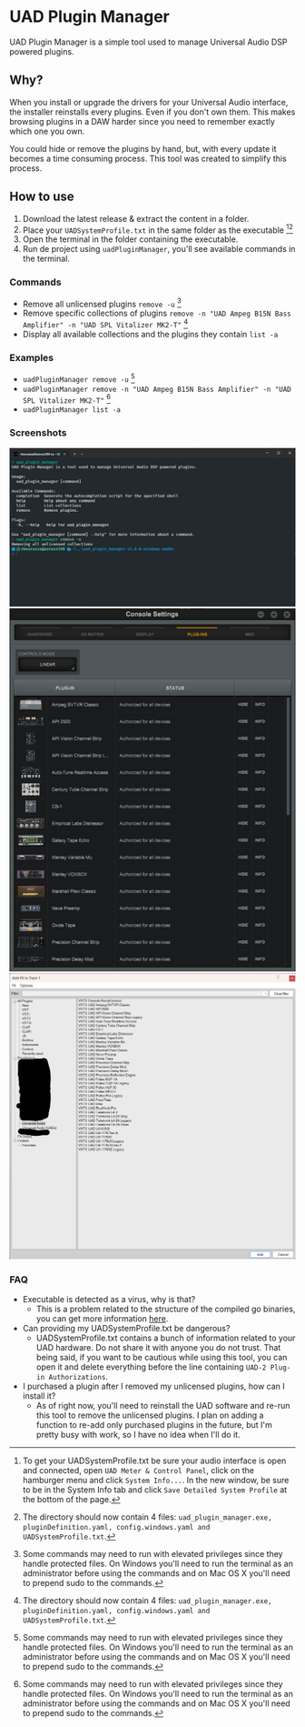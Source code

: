 # UAD Plugin Manager

UAD Plugin Manager is a simple tool used to manage Universal Audio DSP powered plugins.

## Why?

When you install or upgrade the drivers for your Universal Audio interface, the installer reinstalls every plugins. Even if you don't own them. This makes browsing plugins in a DAW harder since you need to remember exactly which one you own.

You could hide or remove the plugins by hand, but, with every update it becomes a time consuming process. This tool was created to simplify this process.

## How to use

1. Download the latest release & extract the content in a folder.
2. Place your `UADSystemProfile.txt` in the same folder as the executable [^1][^2]
3. Open the terminal in the folder containing the executable.
4. Run de project using `uadPluginManager`, you'll see available commands in the terminal.

### Commands

- Remove all unlicensed plugins `remove -u` [^3]
- Remove specific collections of plugins `remove -n "UAD Ampeg B15N Bass Amplifier" -n "UAD SPL Vitalizer MK2-T"` [^2]
- Display all available collections and the plugins they contain `list -a`

### Examples

- `uadPluginManager remove -u` [^3]
- `uadPluginManager remove -n "UAD Ampeg B15N Bass Amplifier" -n "UAD SPL Vitalizer MK2-T"` [^3]
- `uadPluginManager list -a`

### Screenshots

![Terminal preview](./docs/assets/images/terminal-preview.png)
![UAD Console preview](./docs/assets/images/uad-console-plugins-preview.png)
![Reaper FX Browser preview](./docs/assets/images/reaper-plugins-preview.png)

### FAQ

- Executable is detected as a virus, why is that?
  - This is a problem related to the structure of the compiled go binaries, you can get more information [here](https://go.dev/doc/faq#virus).
- Can providing my UADSystemProfile.txt be dangerous?
  - UADSystemProfile.txt contains a bunch of information related to your UAD hardware. Do not share it with anyone you do not trust. That being said, if you want to be cautious while using this tool, you can open it and delete everything before the line containing `UAD-2 Plug-in Authorizations`.
- I purchased a plugin after I removed my unlicensed plugins, how can I install it?
  - As of right now, you'll need to reinstall the UAD software and re-run this tool to remove the unlicensed plugins. I plan on adding a function to re-add only purchased plugins in the future, but I'm pretty busy with work, so I have no idea when I'll do it.

[^1]: To get your UADSystemProfile.txt be sure your audio interface is open and connected, open `UAD Meter & Control Panel`, click on the hamburger menu and click `System Info...`. In the new window, be sure to be in the System Info tab and click `Save Detailed System Profile` at the bottom of the page.
[^2]: The directory should now contain 4 files: `uad_plugin_manager.exe, pluginDefinition.yaml, config.windows.yaml and UADSystemProfile.txt`.
[^3]: Some commands may need to run with elevated privileges since they handle protected files. On Windows you'll need to run the terminal as an administrator before using the commands and on Mac OS X you'll need to prepend sudo to the commands.
